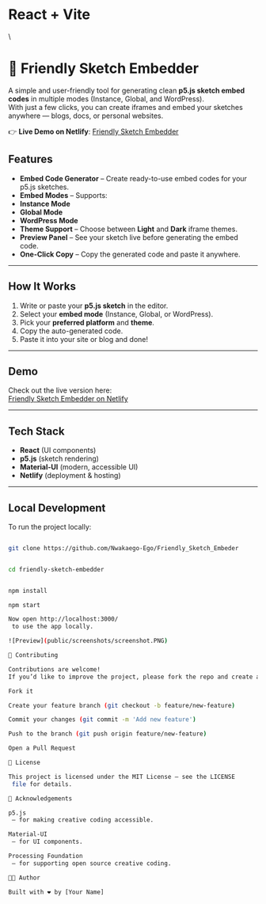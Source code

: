 # React + Vite

<!--
This template provides a minimal setup to get React working in Vite with HMR and some ESLint rules.

Currently, two official plugins are available:

- [@vitejs/plugin-react](https://github.com/vitejs/vite-plugin-react/blob/main/packages/plugin-react) uses [Babel](https://babeljs.io/) for Fast Refresh
- [@vitejs/plugin-react-swc](https://github.com/vitejs/vite-plugin-react/blob/main/packages/plugin-react-swc) uses [SWC](https://swc.rs/) for Fast Refresh

## Expanding the ESLint configuration

If you are developing a production application, we recommend using TypeScript with type-aware lint rules enabled. Check out the [TS template](https://github.com/vitejs/vite/tree/main/packages/create-vite/template-react-ts) for information on how to integrate TypeScript and [`typescript-eslint`](https://typescript-eslint.io) in your project. -->

\

# 🎨 Friendly Sketch Embedder

A simple and user-friendly tool for generating clean **p5.js sketch embed codes** in multiple modes (Instance, Global, and WordPress).  
With just a few clicks, you can create iframes and embed your sketches anywhere — blogs, docs, or personal websites.

👉 **Live Demo on Netlify**: [Friendly Sketch Embedder](https://your-netlify-link.netlify.app/)

## Features

- **Embed Code Generator** – Create ready-to-use embed codes for your p5.js sketches.
- **Embed Modes** – Supports:
- **Instance Mode**
- **Global Mode**
- **WordPress Mode**
- **Theme Support** – Choose between **Light** and **Dark** iframe themes.
- **Preview Panel** – See your sketch live before generating the embed code.
- **One-Click Copy** – Copy the generated code and paste it anywhere.

---

## How It Works

1. Write or paste your **p5.js sketch** in the editor.
2. Select your **embed mode** (Instance, Global, or WordPress).
3. Pick your **preferred platform** and **theme**.
4. Copy the auto-generated code.
5. Paste it into your site or blog and done!

---

## Demo

Check out the live version here:  
 [Friendly Sketch Embedder on Netlify](https://embeder.netlify.app/)

---

## Tech Stack

- **React** (UI components)
- **p5.js** (sketch rendering)
- **Material-UI** (modern, accessible UI)
- **Netlify** (deployment & hosting)

---

## Local Development

To run the project locally:

```bash

git clone https://github.com/Nwakaego-Ego/Friendly_Sketch_Embeder


cd friendly-sketch-embedder


npm install

npm start

Now open http://localhost:3000/
 to use the app locally.

![Preview](public/screenshots/screenshot.PNG)

🤝 Contributing

Contributions are welcome!
If you’d like to improve the project, please fork the repo and create a pull request.

Fork it

Create your feature branch (git checkout -b feature/new-feature)

Commit your changes (git commit -m 'Add new feature')

Push to the branch (git push origin feature/new-feature)

Open a Pull Request

📜 License

This project is licensed under the MIT License – see the LICENSE
 file for details.

🙌 Acknowledgements

p5.js
 – for making creative coding accessible.

Material-UI
 – for UI components.

Processing Foundation
 – for supporting open source creative coding.

👨‍💻 Author

Built with ❤️ by [Your Name]


```
